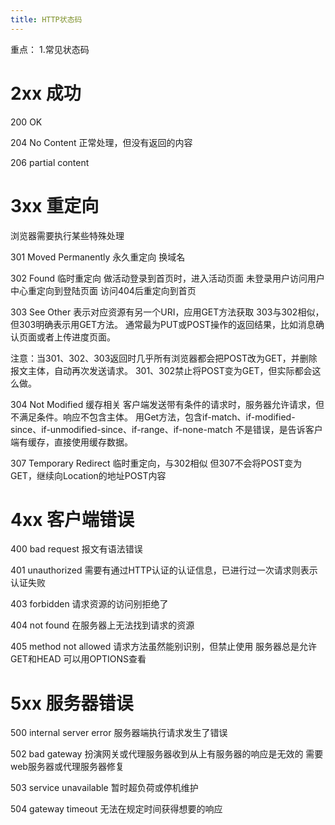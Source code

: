 ```yaml
---
title: HTTP状态码
---
```

重点：
1.常见状态码

# 2xx 成功

200 OK

204 No Content 正常处理，但没有返回的内容

206 partial content

# 3xx 重定向
浏览器需要执行某些特殊处理

301 Moved Permanently 永久重定向
换域名

302 Found 临时重定向
做活动登录到首页时，进入活动页面
未登录用户访问用户中心重定向到登陆页面
访问404后重定向到首页

303 See Other
表示对应资源有另一个URI，应用GET方法获取
303与302相似，但303明确表示用GET方法。
通常最为PUT或POST操作的返回结果，比如消息确认页面或者上传进度页面。

注意：当301、302、303返回时几乎所有浏览器都会把POST改为GET，并删除报文主体，自动再次发送请求。
301、302禁止将POST变为GET，但实际都会这么做。

304 Not Modified
缓存相关
客户端发送带有条件的请求时，服务器允许请求，但不满足条件。响应不包含主体。
用Get方法，包含if-match、if-modified-since、if-unmodified-since、if-range、if-none-match
不是错误，是告诉客户端有缓存，直接使用缓存数据。

307 Temporary Redirect
临时重定向，与302相似
但307不会将POST变为GET，继续向Location的地址POST内容

# 4xx 客户端错误

400 bad request
报文有语法错误

401 unauthorized
需要有通过HTTP认证的认证信息，已进行过一次请求则表示认证失败

403 forbidden
请求资源的访问别拒绝了

404 not found
在服务器上无法找到请求的资源

405 method not allowed
请求方法虽然能别识别，但禁止使用
服务器总是允许GET和HEAD
可以用OPTIONS查看

# 5xx 服务器错误

500 internal server error
服务器端执行请求发生了错误

502 bad gateway
扮演网关或代理服务器收到从上有服务器的响应是无效的
需要web服务器或代理服务器修复

503 service unavailable
暂时超负荷或停机维护

504 gateway timeout
无法在规定时间获得想要的响应